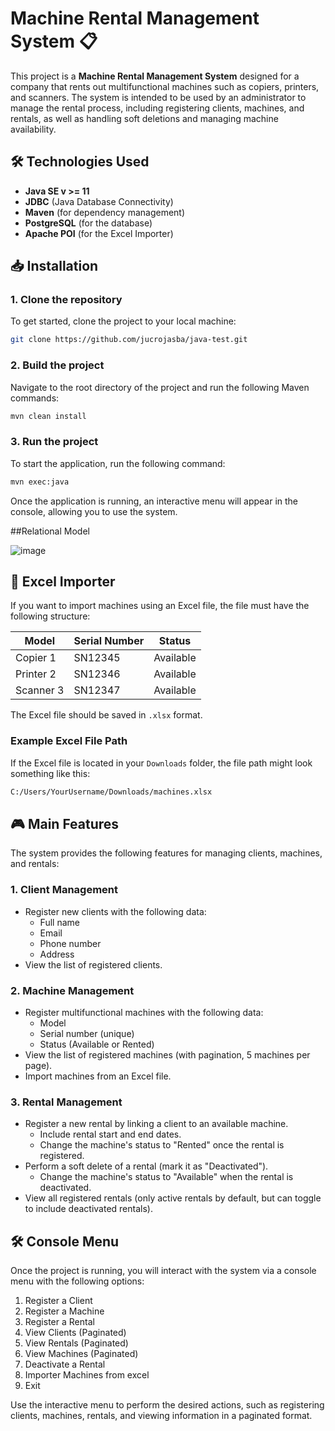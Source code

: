 # Machine Rental Management System 📋

This project is a **Machine Rental Management System** designed for a company that rents out multifunctional machines such as copiers, printers, and scanners. The system is intended to be used by an administrator to manage the rental process, including registering clients, machines, and rentals, as well as handling soft deletions and managing machine availability.

## 🛠️ Technologies Used

- **Java SE v >= 11**
- **JDBC** (Java Database Connectivity)
- **Maven** (for dependency management)
- **PostgreSQL** (for the database)
- **Apache POI** (for the Excel Importer)

## 📥 Installation

### 1. Clone the repository
To get started, clone the project to your local machine:

```bash
git clone https://github.com/jucrojasba/java-test.git
```

### 2. Build the project
Navigate to the root directory of the project and run the following Maven commands:

```bash
mvn clean install
```

### 3. Run the project
To start the application, run the following command:

```bash
mvn exec:java
```

Once the application is running, an interactive menu will appear in the console, allowing you to use the system.

##Relational Model

![image](https://github.com/user-attachments/assets/53d9aded-f207-43a4-9257-596193104238)


## 📂 Excel Importer

If you want to import machines using an Excel file, the file must have the following structure:

| Model       | Serial Number | Status    |
|-------------|---------------|-----------|
| Copier 1    | SN12345       | Available |
| Printer 2   | SN12346       | Available |
| Scanner 3   | SN12347       | Available |

The Excel file should be saved in `.xlsx` format.

### Example Excel File Path

If the Excel file is located in your `Downloads` folder, the file path might look something like this:

```bash
C:/Users/YourUsername/Downloads/machines.xlsx
```

## 🎮 Main Features

The system provides the following features for managing clients, machines, and rentals:

### 1. Client Management

- Register new clients with the following data:
  - Full name
  - Email
  - Phone number
  - Address
- View the list of registered clients.

### 2. Machine Management

- Register multifunctional machines with the following data:
  - Model
  - Serial number (unique)
  - Status (Available or Rented)
- View the list of registered machines (with pagination, 5 machines per page).
- Import machines from an Excel file.

### 3. Rental Management

- Register a new rental by linking a client to an available machine.
  - Include rental start and end dates.
  - Change the machine's status to "Rented" once the rental is registered.
- Perform a soft delete of a rental (mark it as "Deactivated").
  - Change the machine's status to "Available" when the rental is deactivated.
- View all registered rentals (only active rentals by default, but can toggle to include deactivated rentals).

## 🛠️ Console Menu

Once the project is running, you will interact with the system via a console menu with the following options:

1. Register a Client
2. Register a Machine
3. Register a Rental
4. View Clients (Paginated)
5. View Rentals (Paginated)
6. View Machines (Paginated)
7. Deactivate a Rental
8. Importer Machines from excel
0. Exit

Use the interactive menu to perform the desired actions, such as registering clients, machines, rentals, and viewing information in a paginated format.

 
